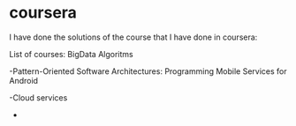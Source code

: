 coursera
========
I have done the solutions of the course that I have done in coursera:

List of courses:
BigData
Algoritms

-Pattern-Oriented Software Architectures: Programming Mobile Services for Android

-Cloud services

-
